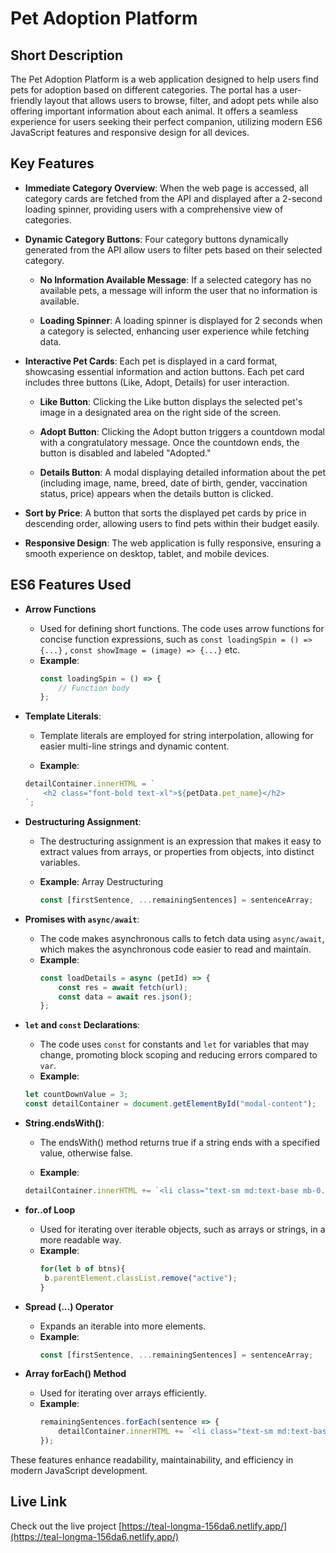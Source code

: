 # **Pet Adoption Platform**

## **Short Description**  
The Pet Adoption Platform is a web application designed to help users find pets for adoption based on different categories. The portal has a user-friendly layout that allows users to browse, filter, and adopt pets while also offering important information about each animal. It offers a seamless experience for users seeking their perfect companion, utilizing modern ES6 JavaScript features and responsive design for all devices.


## **Key Features**

- **Immediate Category Overview**: When the web page is accessed, all category cards are fetched from the API and displayed after a 2-second loading spinner, providing users with a comprehensive view of categories.

- **Dynamic Category Buttons**: Four category buttons dynamically generated from the API allow users to filter pets based on their selected category.

    - **No Information Available Message**: If a selected category has no available pets, a message will inform the user that no information is available.

    - **Loading Spinner**: A loading spinner is displayed for 2 seconds when a category is selected, enhancing user experience while fetching data.

- **Interactive Pet Cards**: Each pet is displayed in a card format, showcasing essential information and action buttons. Each pet card includes three buttons (Like, Adopt, Details) for user interaction.
    - **Like Button**: Clicking the Like button displays the selected pet's image in a designated area on the right side of the screen.

    - **Adopt Button**: Clicking the Adopt button triggers a countdown modal with a congratulatory message. Once the countdown ends, the button is disabled and labeled "Adopted."

    - **Details Button**: A modal displaying detailed information about the pet (including image, name, breed, date of birth, gender, vaccination status, price) appears when the details button is clicked.  

- **Sort by Price**: A button that sorts the displayed pet cards by price in descending order, allowing users to find pets within their budget easily.

- **Responsive Design**: The web application is fully responsive, ensuring a smooth experience on desktop, tablet, and mobile devices.


## **ES6 Features Used**

- **Arrow Functions**
   - Used for defining short functions. The code uses arrow functions for concise function expressions, such as `const loadingSpin = () => {...}` , `const showImage = (image) => {...}` etc. 
   - **Example**:
     ```javascript
     const loadingSpin = () => {
         // Function body
     };
     ```

- **Template Literals**: 
   - Template literals are employed for string interpolation, allowing for easier multi-line strings and dynamic content.
    
    - **Example**:
     ```javascript
     detailContainer.innerHTML = `
         <h2 class="font-bold text-xl">${petData.pet_name}</h2>
     `;
     ```

- **Destructuring Assignment**: 
   - The destructuring assignment is an expression that makes it easy to extract values from arrays, or properties from objects, into distinct variables.
   
  - **Example**:  Array Destructuring
     ```javascript
     const [firstSentence, ...remainingSentences] = sentenceArray;
     ```

- **Promises with `async/await`**: 
   - The code makes asynchronous calls to fetch data using `async/await`, which makes the asynchronous code easier to read and maintain.
   - **Example**: 
     ```javascript
     const loadDetails = async (petId) => {
         const res = await fetch(url);
         const data = await res.json();
     };
     ```


- **`let` and `const` Declarations**: 
   - The code uses `const` for constants and `let` for variables that may change, promoting block scoping and reducing errors compared to `var`.
   - **Example**: 
   ```javascript
   let countDownValue = 3;
   const detailContainer = document.getElementById("modal-content");
   ```
  
- **String.endsWith()**:
    - The endsWith() method returns true if a string ends with a specified value, otherwise false. 

    - **Example**: 
    ```javascript  
    detailContainer.innerHTML += `<li class="text-sm md:text-base mb-0.5">${sentence.endsWith('.') ? sentence : sentence + '.'}</li>`;
     ```   
- **for..of Loop**
   - Used for iterating over iterable objects, such as arrays or strings, in a more readable way.
   - **Example**:
     ```javascript
     for(let b of btns){
      b.parentElement.classList.remove("active"); 
     }
     ```   

- **Spread (...) Operator**
   - Expands an iterable into more elements.
   - **Example**:
     ```javascript
     const [firstSentence, ...remainingSentences] = sentenceArray;
     ```

- **Array forEach() Method**
   - Used for iterating over arrays efficiently.
   - **Example**:
     ```javascript
     remainingSentences.forEach(sentence => {
         detailContainer.innerHTML += `<li class="text-sm md:text-base mb-0.5">${sentence.endsWith('.') ? sentence : sentence + '.'}</li>`;
     });
     ```

These features enhance readability, maintainability, and efficiency in modern JavaScript development.




## **Live Link**
Check out the live project [https://teal-longma-156da6.netlify.app/](https://teal-longma-156da6.netlify.app/)












